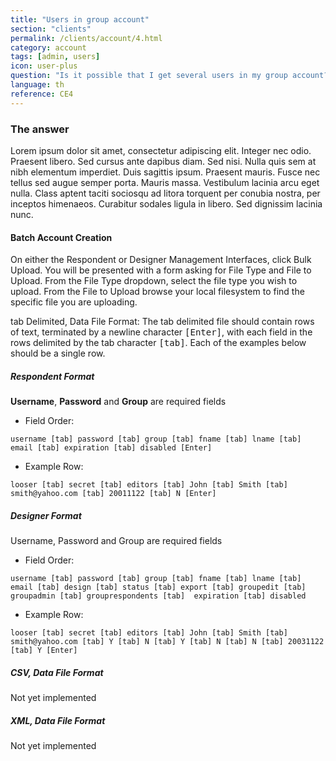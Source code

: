 ```yaml
---
title: "Users in group account"
section: "clients"
permalink: /clients/account/4.html
category: account
tags: [admin, users]
icon: user-plus
question: "Is it possible that I get several users in my group account? And is it possible to set different access permissions to each of them?"
language: th
reference: CE4
---
```


### The answer

Lorem ipsum dolor sit amet, consectetur adipiscing elit. Integer nec odio. Praesent libero. Sed cursus ante dapibus diam. Sed nisi. Nulla quis sem at nibh elementum imperdiet. Duis sagittis ipsum. Praesent mauris. Fusce nec tellus sed augue semper porta. Mauris massa. Vestibulum lacinia arcu eget nulla. Class aptent taciti sociosqu ad litora torquent per conubia nostra, per inceptos himenaeos. Curabitur sodales ligula in libero. Sed dignissim lacinia nunc.


#### Batch Account Creation

On either the Respondent or Designer Management Interfaces, click Bulk Upload. You will be presented with a form asking for File Type and File to Upload. From the File Type dropdown, select the file type you wish to upload. From the File to Upload browse your local filesystem to find the specific file you are uploading.

tab Delimited, Data File Format: The tab delimited file should contain rows of text, terminated by a newline character <kbd>[Enter]</kbd>, with each field in the rows delimited by the tab character <kbd>[tab]</kbd>. Each of the examples below should be a single row.


##### Respondent Format

**Username**, **Password** and **Group** are required fields

- Field Order:
```
username [tab] password [tab] group [tab] fname [tab] lname [tab]  email [tab] expiration [tab] disabled [Enter]
```

- Example Row:
```
looser [tab] secret [tab] editors [tab] John [tab] Smith [tab]  smith@yahoo.com [tab] 20011122 [tab] N [Enter]
```


##### Designer Format

Username, Password and Group are required fields

- Field Order:
```
username [tab] password [tab] group [tab] fname [tab] lname [tab] email [tab] design [tab] status [tab] export [tab] groupedit [tab] groupadmin [tab] grouprespondents [tab]  expiration [tab] disabled
```

- Example Row:
```
looser [tab] secret [tab] editors [tab] John [tab] Smith [tab] smith@yahoo.com [tab] Y [tab] N [tab] Y [tab] N [tab] N [tab] 20031122 [tab] Y [Enter]
```


##### CSV, Data File Format

Not yet implemented

##### XML, Data File Format

Not yet implemented
